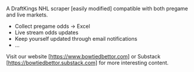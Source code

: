 A DraftKings NHL scraper [easily modified] compatible with both pregame and live markets. 

- Collect pregame odds -> Excel
- Live stream odds updates 
- Keep yourself updated through email notifications
- ... 

Visit our website [https://www.bowtiedbettor.com] or Substack [https://bowtiedbettor.substack.com] for more interesting content. 
